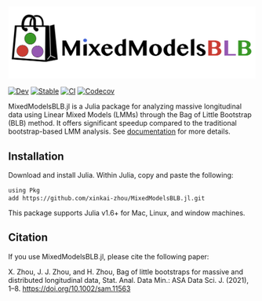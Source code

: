 ![LOGO](https://github.com/xinkai-zhou/MixedModelsBLB.jl/blob/master/logo-text.png)

[![Dev](https://img.shields.io/badge/docs-dev-blue.svg)](https://xinkai-zhou.github.io/MixedModelsBLB.jl/dev)
[![Stable](https://img.shields.io/badge/docs-stable-blue.svg)](https://xinkai-zhou.github.io/MixedModelsBLB.jl/stable)
[![CI](https://github.com/xinkai-zhou/MixedModelsBLB.jl/workflows/CI/badge.svg)](https://github.com/xinkai-zhou/MixedModelsBLB.jl/actions)
[![Codecov](https://codecov.io/gh/xinkai-zhou/MixedModelsBLB.jl/branch/master/graph/badge.svg)](https://codecov.io/gh/xinkai-zhou/MixedModelsBLB.jl)



MixedModelsBLB.jl is a Julia package for analyzing massive longitudinal data using Linear Mixed Models (LMMs) through the Bag of Little Bootstrap (BLB) method. It offers significant speedup compared to the traditional bootstrap-based LMM analysis. See [documentation](https://xinkai-zhou.github.io/MixedModelsBLB.jl/dev) for more details. 

## Installation
Download and install Julia. Within Julia, copy and paste the following:
```
using Pkg
add https://github.com/xinkai-zhou/MixedModelsBLB.jl.git
```
This package supports Julia v1.6+ for Mac, Linux, and window machines.

## Citation
If you use MixedModelsBLB.jl, please cite the following paper: 

X. Zhou, J. J. Zhou, and H. Zhou, Bag of little bootstraps for massive and distributed longitudinal data, Stat. Anal. Data Min.: ASA Data Sci. J. (2021), 1–8. https://doi.org/10.1002/sam.11563
